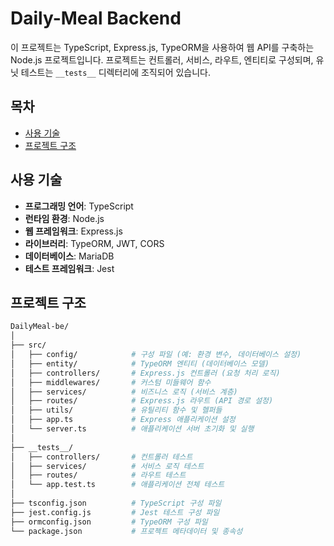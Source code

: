 # Daily-Meal Backend

이 프로젝트는 TypeScript, Express.js, TypeORM을 사용하여 웹 API를 구축하는 Node.js 프로젝트입니다. 프로젝트는 컨트롤러, 서비스, 라우트, 엔티티로 구성되며, 유닛 테스트는 `__tests__` 디렉터리에 조직되어 있습니다.

## 목차
- [사용 기술](#사용-기술)
- [프로젝트 구조](#프로젝트-구조)

## 사용 기술
- **프로그래밍 언어**: TypeScript
- **런타임 환경**: Node.js
- **웹 프레임워크**: Express.js
- **라이브러리**: TypeORM, JWT, CORS
- **데이터베이스**: MariaDB
- **테스트 프레임워크**: Jest

## 프로젝트 구조

```bash
DailyMeal-be/
│
├── src/
│   ├── config/            # 구성 파일 (예: 환경 변수, 데이터베이스 설정)
│   ├── entity/            # TypeORM 엔티티 (데이터베이스 모델)
│   ├── controllers/       # Express.js 컨트롤러 (요청 처리 로직)
│   ├── middlewares/       # 커스텀 미들웨어 함수
│   ├── services/          # 비즈니스 로직 (서비스 계층)
│   ├── routes/            # Express.js 라우트 (API 경로 설정)
│   ├── utils/             # 유틸리티 함수 및 헬퍼들
│   ├── app.ts             # Express 애플리케이션 설정
│   └── server.ts          # 애플리케이션 서버 초기화 및 실행
│
├── __tests__/
│   ├── controllers/       # 컨트롤러 테스트
│   ├── services/          # 서비스 로직 테스트
│   ├── routes/            # 라우트 테스트
│   └── app.test.ts        # 애플리케이션 전체 테스트
│
├── tsconfig.json          # TypeScript 구성 파일
├── jest.config.js         # Jest 테스트 구성 파일
├── ormconfig.json         # TypeORM 구성 파일
└── package.json           # 프로젝트 메타데이터 및 종속성

